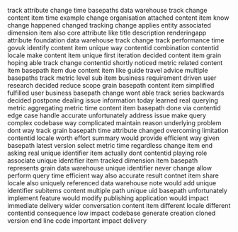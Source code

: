 track attribute change time basepaths data warehouse track change content item time example change organisation attached content item know change happened changed tracking change applies entity associated dimension item also core attribute like title description renderingapp attribute foundation data warehouse track change track performance time govuk identify content item unique way contentid combination contentid locale make content item unique first iteration decided content item grain hoping able track change contentid shortly noticed metric related content item basepath item due content item like guide travel advice multiple basepaths track metric level sub item business requirement driven user research decided reduce scope grain basepath content item simplified fulfilled user business basepath change wont able track series backwards decided postpone dealing issue information today learned real querying metric aggregating metric time content item basepath done via contentid edge case handle accurate unfortunately address issue make query complex codebase way complicated maintain reason underlying problem dont way track grain basepath time attribute changed overcoming limitation contentid locale worth effort summary would provide efficient way given basepath latest version select metric time regardless change item end asking real unique identifier item actually dont contentid playing role associate unique identifier item tracked dimension item basepath represents grain data warehouse unique identifier never change allow perform query time efficient way also accurate result contnet item share locale also uniquely referenced data warehouse note would add unique identifier subitems content multiple path unique uid basepath unfortunately implement feature would modify publishing application would impact immediate delivery wider conversation content item different locale different contentid consequence low impact codebase generate creation cloned version end line code important impact delivery